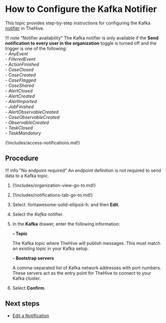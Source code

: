 # How to Configure the Kafka Notifier

This topic provides step-by-step instructions for configuring the Kafka [notifier](../about-notifications.md#notifiers) in TheHive.

!!! note "Notifier availability"
    The Kafka notifier is only available if the **Send notification to every user in the organization** toggle is turned off and the trigger is one of the following:  
    - *AnyEvent*  
    - *FilteredEvent*  
    - *ActionFinished*  
    - *CaseClosed*  
    - *CaseCreated*  
    - *CaseFlagged*  
    - *CaseShared*  
    - *AlertClosed*  
    - *AlertCreated*  
    - *AlertImported*  
    - *JobFinished*  
    - *AlertObservableCreated*  
    - *CaseObservableCreated*  
    - *ObservableCreated*  
    - *TaskClosed*  
    - *TaskMandatory*

{!includes/access-notifications.md!}

## Procedure

!!! info "No endpoint required"
    An endpoint definition is not required to send data to a Kafka topic.

1. {!includes/organization-view-go-to.md!}

2. {!includes/notifications-tab-go-to.md!}

3. Select :fontawesome-solid-ellipsis-h: and then **Edit**.

4. Select the *Kafka* notifier.

5. In the **Kafka** drawer, enter the following information:

    **- Topic**

    The Kafka topic where TheHive will publish messages. This must match an existing topic in your Kafka setup.

    **- Bootstrap servers**

    A comma-separated list of Kafka network addresses with port numbers. These servers act as the entry point for TheHive to connect to your Kafka cluster.

6. Select **Confirm**.

## Next steps

* [Edit a Notification](../edit-a-notification.md)